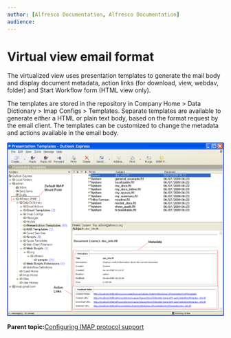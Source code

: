 ```yaml
---
author: [Alfresco Documentation, Alfresco Documentation]
audience: 
---
```


# Virtual view email format

The virtualized view uses presentation templates to generate the mail body and display document metadata, action links \(for download, view, webdav, folder\) and Start Workflow form \(HTML view only\).

The templates are stored in the repository in Company Home \> Data Dictionary \> Imap Configs \> Templates. Separate templates are available to generate either a HTML or plain text body, based on the format request by the email client. The templates can be customized to change the metadata and actions available in the email body.

![](../images/Imap-virtualized-view.png)

**Parent topic:**[Configuring IMAP protocol support](../concepts/imap-intro.md)

